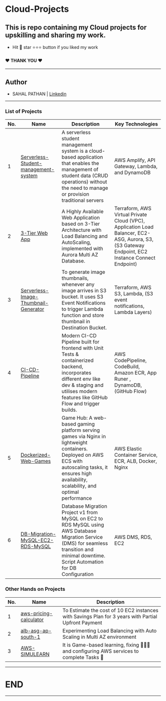 # **Cloud-Projects**

## This is repo containing my Cloud projects for upskilling and sharing my work.
- Hit 🎯 star ⭐⭐⭐ button if you liked my work
#### ❤️ **THANK YOU** ❤️

---
## **Author**
- SAHAL PATHAN | [Linkedin](linkedin.com/in/sahalpathan/)


---
### **List of Projects**

| **No.** | **Name** |     **Description**   | **Key Technologies** |
|---------|----------|-----------------------|----------------------|
|  1  | [Serverless-Student-management-system](./01-serverless-student-management-system/)| A serverless student management system is a cloud-based application that enables the management of student data (CRUD operations) without the need to manage or provision traditional servers | AWS Amplify, API Gateway, Lambda, and DynamoDB |
|  2  | [3-Tier Web App](./02-3-tier-web-app) | A Highly Available Web Application based on 3-Tier Architecture with Load Balancing and AutoScaling, implemented with Aurora Multi AZ Database. | Terraform, AWS Virtual Private Cloud (VPC), Application Load Balancer, EC2-ASG, Aurora, S3, (S3 Gateway Endpoint, EC2 Instance Connect Endpoint) |
|  3  | [Serverless-Image-Thumbnail-Generator](./03-serverless-thumbnail-generator/)   | To generate image thumbnails, whenever any image arrives in S3 bucket. It uses S3 Event Notifications to trigger Lambda function and store thumbnail in Destination Bucket. | Terraform, AWS S3, Lambda, (S3 event notifications, Lambda Layers) |
|  4  | [CI-CD-Pipeline](./04-modern-ci-cd-pipeline/) | Modern CI-CD Pipeline built for frontend with Unit Tests & containerized backend, incorporates different env like dev & staging and utilises modern features like GitHub Flow and trigger builds.| AWS CodePipeline, CodeBuild, Amazon ECR, App Runer , DynamoDB, (GitHub Flow) |
|  5  | [Dockerized-Web-Games](./05-docker-app-ecs/) | Game Hub: A web-based gaming platform serving games via Nginx in lightweight containers. Deployed on AWS ECS with autoscaling tasks, it ensures high availability, scalability, and optimal performance | AWS Elastic Container Service, ECR, ALB, Docker, Nginx |
|  6  | [DB-Migration-MySQL-EC2-RDS-MySQL](./06-database-migrations/) | Database Migration Project v1 from MySQL on EC2 to RDS MySQL using AWS Database Migration Service (DMS) for seamless transition and minimal downtime. Script Automation for DB Configuration| AWS DMS, RDS, EC2 |

<!--
****
||||
-->

### **Other Hands on Projects**
| **No.** | **Name** |     **Description**    |
|---------|----------|------------------------|
| 1   | [aws-pricing-calculator](./aws-pricing-calculator/)   |  To Estimate the cost of 10 EC2 instances with Savings Plan for 3 years with Partial Upfront Payment       |
| 2   | [alb-asg-ap-south-1](./alb-asg-ap-south-1/)   |  Experimenting Load Balancing with Auto Scaling in Multi AZ environment       |
| 3   | [AWS-SIMULEARN](./AWS-SIMULEARN/)   |  It is Game-based learning, fixing 👨🏻‍🔧 and configuring AWS services to complete Tasks 💯    |


---
# END
---
